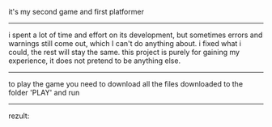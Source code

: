 it's my second game and first platformer
***
i spent a lot of time and effort on its development, but sometimes errors and warnings still come out, which I can't do anything about. i fixed what i could, the rest will stay the same. this project is purely for gaining my experience, it does not pretend to be anything else.
***
to play the game you need to download all the files downloaded to the folder 'PLAY' and run
***
rezult: 
![]()
